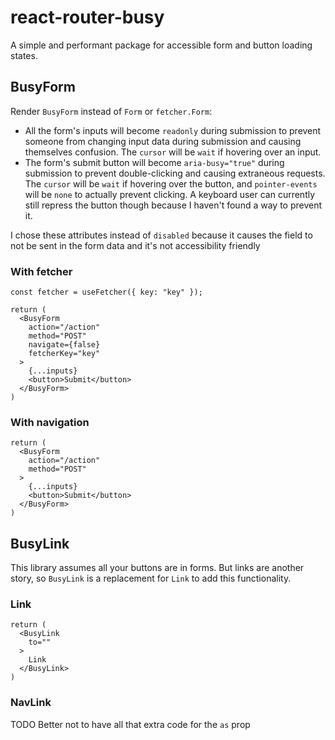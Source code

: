 # react-router-busy

A simple and performant package for accessible form and button loading states.

## BusyForm

Render `BusyForm` instead of `Form` or `fetcher.Form`:
* All the form's inputs will become `readonly` during submission to prevent someone from changing input data during submission and causing themselves confusion. The `cursor` will be `wait` if hovering over an input.
* The form's submit button will become `aria-busy="true"` during submission to prevent double-clicking and causing extraneous requests. The `cursor` will be `wait` if hovering over the button, and `pointer-events` will be `none` to actually prevent clicking. A keyboard user can currently still repress the button though because I haven't found a way to prevent it.

I chose these attributes instead of `disabled` because it causes the field to not be sent in the form data and it's not accessibility friendly

### With fetcher

```tsx
const fetcher = useFetcher({ key: "key" });

return (
  <BusyForm
    action="/action"
    method="POST"
    navigate={false}
    fetcherKey="key"
  >
    {...inputs}
    <button>Submit</button>
  </BusyForm>
)
```

### With navigation

```tsx
return (
  <BusyForm
    action="/action"
    method="POST"
  >
    {...inputs}
    <button>Submit</button>
  </BusyForm>
)
```

## BusyLink

This library assumes all your buttons are in forms. But links are another story, so `BusyLink` is a replacement for `Link` to add this functionality.

### Link

```tsx
return (
  <BusyLink
    to=""
  >
    Link
  </BusyLink>
)
```

### NavLink

TODO Better not to have all that extra code for the `as` prop